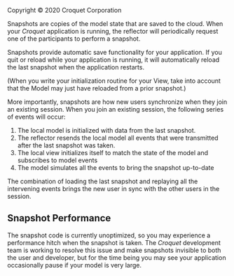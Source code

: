 Copyright © 2020 Croquet Corporation

Snapshots are copies of the model state that are saved to the cloud. When your _Croquet_ application is running, the reflector will periodically request one of the participants to perform a snapshot.

Snapshots provide automatic save functionality for your application. If you quit or reload while your application is running, it will automatically reload the last snapshot when the application restarts.

(When you write your initialization routine for your View, take into account that the Model may just have reloaded from a prior snapshot.)

More importantly, snapshots are how new users synchronize when they join an existing session. When you join an existing session, the following series of events will occur:

1. The local model is initialized with data from the last snapshot.
2. The reflector resends the local model all events that were transmitted after the last snapshot was taken.
3. The local view initializes itself to match the state of the model and subscribes to model events
4. The model simulates all the events to bring the snapshot up-to-date

The combination of loading the last snapshot and replaying all the intervening events brings the new user in sync with the other users in the session.

## Snapshot Performance

The snapshot code is currently unoptimized, so you may experience a performance hitch when the snapshot is taken. The _Croquet_ development team is working to resolve this issue and make snapshots invisible to both the user and developer, but for the time being you may see your application occasionally pause if your model is very large.
